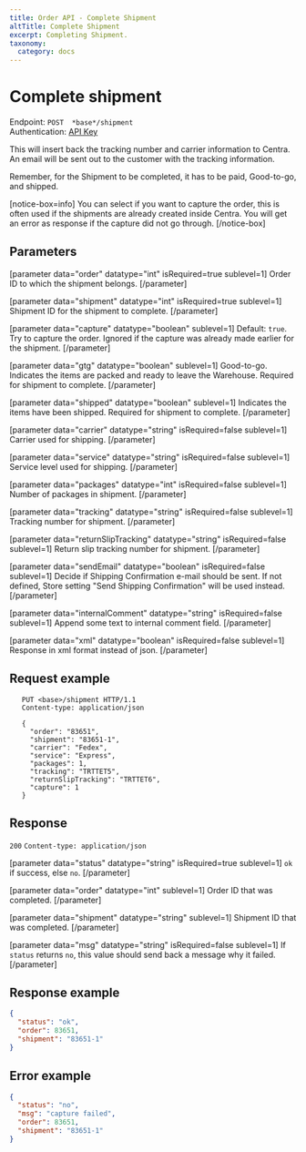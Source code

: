 ```yaml
---
title: Order API - Complete Shipment
altTitle: Complete Shipment
excerpt: Completing Shipment.
taxonomy:
  category: docs
---
```


# Complete shipment

Endpoint: `POST  *base*/shipment`  
Authentication: [API Key](/api-references/api-intro#authentication)

This will insert back the tracking number and carrier information to Centra. An email will be sent out to the customer with the tracking information.

Remember, for the Shipment to be completed, it has to be paid, Good-to-go, and shipped.

[notice-box=info]
You can select if you want to capture the order, this is often used if the shipments are already created inside Centra. You will get an error as response if the capture did not go through.
[/notice-box]

## Parameters

[parameter data="order" datatype="int" isRequired=true sublevel=1]
Order ID to which the shipment belongs.
[/parameter]

[parameter data="shipment" datatype="int" isRequired=true sublevel=1]
Shipment ID for the shipment to complete.
[/parameter]

[parameter data="capture" datatype="boolean" sublevel=1]
Default: ``true``. Try to capture the order. Ignored if the capture was already made earlier for the shipment.
[/parameter]

[parameter data="gtg" datatype="boolean" sublevel=1]
Good-to-go. Indicates the items are packed and ready to leave the Warehouse. Required for shipment to complete.
[/parameter]

[parameter data="shipped" datatype="boolean" sublevel=1]
Indicates the items have been shipped. Required for shipment to complete.
[/parameter]

[parameter data="carrier" datatype="string" isRequired=false sublevel=1]
Carrier used for shipping.
[/parameter]

[parameter data="service" datatype="string" isRequired=false sublevel=1]
Service level used for shipping.
[/parameter]

[parameter data="packages" datatype="int" isRequired=false sublevel=1]
Number of packages in shipment.
[/parameter]

[parameter data="tracking" datatype="string" isRequired=false sublevel=1]
Tracking number for shipment.
[/parameter]

[parameter data="returnSlipTracking" datatype="string" isRequired=false sublevel=1]
Return slip tracking number for shipment.
[/parameter]

[parameter data="sendEmail" datatype="boolean" isRequired=false sublevel=1]
Decide if Shipping Confirmation e-mail should be sent. If not defined, Store setting "Send Shipping Confirmation" will be used instead.
[/parameter]

[parameter data="internalComment" datatype="string" isRequired=false sublevel=1]
Append some text to internal comment field.
[/parameter]

[parameter data="xml" datatype="boolean" isRequired=false sublevel=1]
Response in xml format instead of json.
[/parameter]

## Request example

```http
   PUT <base>/shipment HTTP/1.1
   Content-type: application/json

   {
     "order": "83651",
     "shipment": "83651-1",
     "carrier": "Fedex",
     "service": "Express",
     "packages": 1,
     "tracking": "TRTTET5",
     "returnSlipTracking": "TRTTET6",
     "capture": 1
   }
```

## Response

`200` `Content-type: application/json`

[parameter data="status" datatype="string" isRequired=true sublevel=1]
``ok`` if success, else ``no``.
[/parameter]

[parameter data="order" datatype="int" sublevel=1]
Order ID that was completed.
[/parameter]

[parameter data="shipment" datatype="string" sublevel=1]
Shipment ID that was completed.
[/parameter]

[parameter data="msg" datatype="string" isRequired=false sublevel=1]
If ``status`` returns ``no``, this value should send back a message why it failed.
[/parameter]

## Response example

```json
{
  "status": "ok",
  "order": 83651,
  "shipment": "83651-1"
}
```

## Error example

```json
{
  "status": "no",
  "msg": "capture failed",
  "order": 83651,
  "shipment": "83651-1"
}
```
